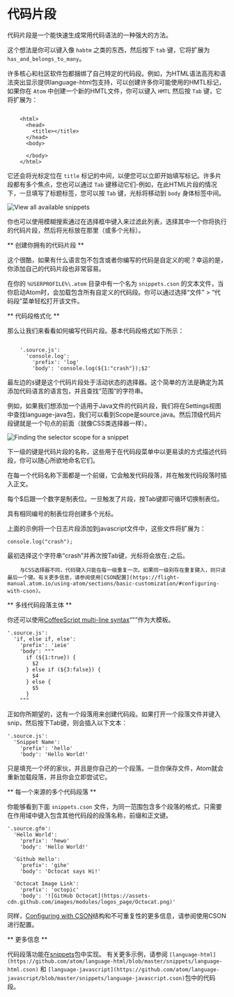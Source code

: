 # 代码片段

代码片段是一个能快速生成常用代码语法的一种强大的方法。

这个想法是你可以键入像 `habtm` 之类的东西，然后按下 `tab` 键，它将扩展为 `has_and_belongs_to_many`。

许多核心和社区软件包都捆绑了自己特定的代码段。例如，为HTML语法高亮和语法突出显示提供language-html包支持，可以创建许多你可能使用的HMTL标记，如果你在 `Atom` 中创建一个新的HMTL文件，你可以键入 `HMTL` 然后按 `Tab` 键，它将扩展为：
```
	
	<html>
	  <head>
	    <title></title>
	  </head>
	  <body>
	
	  </body>
	</html>

```

它还会将光标定位在 `title` 标记的中间，以便您可以立即开始填写标记。许多片段都有多个焦点，您也可以通过 `Tab` 键移动它们-例如，在此HTML片段的情况下，一旦填写了标题标签，您可以按 `Tab` 键，光标将移动到 `body` 身体标签中间。

![View all available snippets](https://flight-manual.atom.io/using-atom/images/snippets.png)

你也可以使用模糊搜索通过在选择框中键入来过滤此列表，选择其中一个你将执行的代码片段，然后将光标放在那里（或多个光标）。

** 创建你拥有的代码片段 **

这个很酷，如果有什么语言包不包含或者你编写的代码是自定义的呢？幸运的是，你添加自己的代码片段也非常容易。

在你的 `%USERPROFILE%\.atom` 目录中有一个名为 `snippets.cson` 的文本文件，当你启动Atom时，会加载包含所有自定义的代码段。你可以通过选择“文件” > “代码段”菜单轻松打开该文件。

** 代码段格式化 **

那么让我们来看看如何编写代码片段。基本代码段格式如下所示：
```

	'.source.js':
	  'console.log':
	    'prefix': 'log'
	    'body': 'console.log(${1:"crash"});$2'

```
最左边的`$`键是这个代码片段处于活动状态的选择器。这个简单的方法是确定为其添加代码语言的语言包，并且查找“范围”的字符串。

例如，如果我们想添加一个适用于Java文件的代码片段，我们将在Settings视图中查找language-java包，我们可以看到Scope是source.java。然后顶级代码片段键就是一个句点的前面（就像CSS类选择器一样）。


![Finding the selector scope for a snippet](https://flight-manual.atom.io/using-atom/images/snippet-scope.png)


下一级的键是代码片段的名称，这些用于在代码段菜单中以更易读的方式描述代码段，你可以随心所欲地命名它们。

在每一个代码名称下面都是一个前缀，它会触发代码段落，并在触发代码段落时插入正文。

每个$后跟一个数字是制表位。一旦触发了片段，按Tab键即可循环切换制表位。

具有相同编号的制表位将创建多个光标。

上面的示例将一个日志片段添加到javascript文件中，这些文件将扩展为：

```
console.log("crash");
```
最初选择这个字符串“crash”并再次按Tab键，光标将会放在`;`之后。

```
	与CSS选择器不同，代码键入只能在每一级重复一次。如果同一级别存在重复键入，则只读最后一个键。有关更多信息，请参阅使用[CSON配置](https://flight-manual.atom.io/using-atom/sections/basic-customization/#configuring-with-cson)。
```


** 多线代码段落主体 **

你还可以使用[CoffeeScript multi-line syntax](http://coffeescript.org/#strings)“"”作为大模板。

```
'.source.js':
  'if, else if, else':
    'prefix': 'ieie'
    'body': """
      if (${1:true}) {
        $2
      } else if (${3:false}) {
        $4
      } else {
        $5
      }
    """
```
正如你所期望的，这有一个段落用来创建代码段。如果打开一个段落文件并键入snip，然后按下Tab键，则会插入以下文本：
```
'.source.js':
  'Snippet Name':
    'prefix': 'hello'
    'body': 'Hello World!'
```
只是填充一个坏的家伙，并且是你自己的一个段落。一旦你保存文件，Atom就会重新加载段落，并且你会立即尝试它。

** 每一个来源的多个代码段落 **

你能够看到下面 `snippets.cson` 文件，为同一范围包含多个段落的格式，只需要在作用域中键入包含其他代码段的段落名称，前缀和正文键。

```
'.source.gfm':
  'Hello World':
    'prefix': 'hewo'
    'body': 'Hello World!'

  'Github Hello':
    'prefix': 'gihe'
    'body': 'Octocat says Hi!'

  'Octocat Image Link':
    'prefix': 'octopic'
    'body': '![GitHub Octocat](https://assets-cdn.github.com/images/modules/logos_page/Octocat.png)'
```

同样，[Configuring with CSON](https://flight-manual.atom.io/using-atom/sections/basic-customization/#configuring-with-cson)结构和不可重复性的更多信息，请参阅使用CSON进行配置。

** 更多信息 **

代码段落功能在[snippets](https://github.com/atom/snippets)包中实现。
有关更多示例，请参阅 `[language-html](https://github.com/atom/language-html/blob/master/snippets/language-html.cson)` 和 `[language-javascript](https://github.com/atom/language-javascript/blob/master/snippets/language-javascript.cson)`包中的代码段。